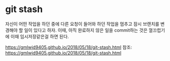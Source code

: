 # git stash
자신이 어떤 작업을 하던 중에 다른 요청이 들어와 하던 작업을 멈추고 잠시 브랜치를 변경해야 할 일이 있다고 하자. 이때, 아직 완료하지 않은 일을 commit하는 것은 껄끄럽기에 이때 임시저장같은걸 하면 된다.

https://gmlwjd9405.github.io/2018/05/18/git-stash.html
참조: https://gmlwjd9405.github.io/2018/05/18/git-stash.html